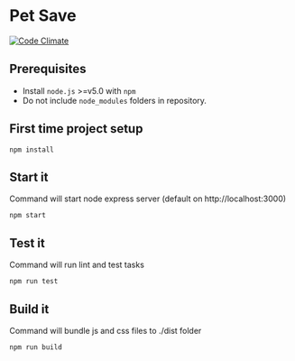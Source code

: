 # Pet Save
[![Code Climate](https://codeclimate.com/github/longchiwen/petsave/badges/gpa.svg)](https://codeclimate.com/github/longchiwen/petsave)
## Prerequisites ##
- Install `node.js` >=v5.0 with `npm`
- Do not include `node_modules` folders in repository.


## First time project setup ##
```
npm install
```

## Start it ##
Command will start node express server (default on http://localhost:3000)
```
npm start
```

## Test it ##
Command will run lint and test tasks
```
npm run test
```

## Build it ##
Command will bundle js and css files to ./dist folder
```
npm run build
```
